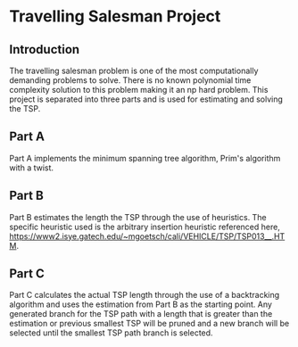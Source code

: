 # Travelling Salesman Project

## Introduction
The travelling salesman problem is one of the most computationally demanding problems to solve. There is no known polynomial time complexity solution to this problem making it an np hard problem. This project is separated into three parts and is used for estimating and solving the TSP.

## Part A
Part A implements the minimum spanning tree algorithm, Prim's algorithm with a twist.

## Part B
Part B estimates the length the TSP through the use of heuristics. The specific heuristic used is the arbitrary insertion heuristic referenced here, https://www2.isye.gatech.edu/~mgoetsch/cali/VEHICLE/TSP/TSP013__.HTM.

## Part C
Part C calculates the actual TSP length through the use of a backtracking algorithm and uses the estimation from Part B as the starting point. Any generated branch for the TSP path with a length that is greater than the estimation or previous smallest TSP will be pruned and a new branch will be selected until the smallest TSP path branch is selected. 
